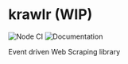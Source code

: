 # krawlr (WIP)
![Node CI](https://github.com/alexchomiak/krawlr/workflows/Node%20CI/badge.svg)
![Documentation](https://github.com/alexchomiak/krawlr/workflows/Documentation/badge.svg)

Event driven Web Scraping library 

